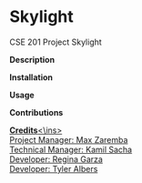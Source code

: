 # Skylight
CSE 201 Project Skylight

**Description**


**Installation**


**Usage**


**Contributions**


<ins>**Credits**<\ins> <br>
Project Manager: Max Zaremba <br>
Technical Manager: Kamil Sacha <br>
Developer: Regina Garza <br>
Developer: Tyler Albers <br>


